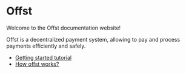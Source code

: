 # Offst

Welcome to the Offst documentation website!

Offst is a decentralized payment system, allowing to pay and process
payments efficiently and safely.

- [Getting started tutorial](tutorial.md)
- [How offst works?](theory.md)

